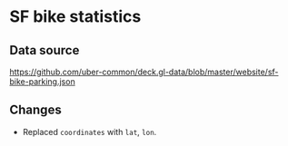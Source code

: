 <!--
 Copyright 2022 Snowflake Inc.

 Licensed under the Apache License, Version 2.0 (the "License");
 you may not use this file except in compliance with the License.
 You may obtain a copy of the License at

     http://www.apache.org/licenses/LICENSE-2.0

 Unless required by applicable law or agreed to in writing, software
 distributed under the License is distributed on an "AS IS" BASIS,
 WITHOUT WARRANTIES OR CONDITIONS OF ANY KIND, either express or implied.
 See the License for the specific language governing permissions and
 limitations under the License.
 -->

# SF bike statistics

## Data source

https://github.com/uber-common/deck.gl-data/blob/master/website/sf-bike-parking.json

## Changes

* Replaced `coordinates` with `lat`, `lon`.
